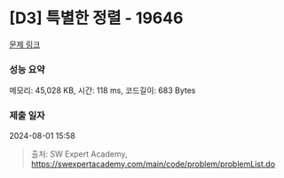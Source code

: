 # [D3] 특별한 정렬 - 19646 

[문제 링크](https://swexpertacademy.com/main/code/problem/problemDetail.do?contestProbId=AY1iFPZahycDFAWX) 

### 성능 요약

메모리: 45,028 KB, 시간: 118 ms, 코드길이: 683 Bytes

### 제출 일자

2024-08-01 15:58



> 출처: SW Expert Academy, https://swexpertacademy.com/main/code/problem/problemList.do